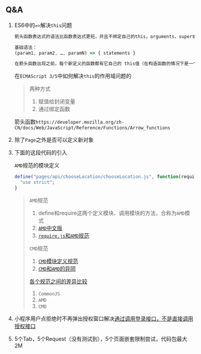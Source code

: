 ## Q&A

1. ES6中的`=>`解决`this`问题

   ```javascript
   箭头函数表达式的语法比函数表达式更短，并且不绑定自己的this，arguments，super或 new.target。这些函数表达式最适合用于非方法函数，并且它们不能用作构造函数。

   基础语法：
   (param1, param2, …, paramN) => { statements }

   在箭头函数出现之前，每个新定义的函数都有它自己的 this值（在构造函数的情况下是一个新对象，在严格模式的函数调用中为 undefined，如果该函数被称为“对象方法”则为基础对象等）。This被证明是令人厌烦的面向对象风格的编程。
   ```

   在`ECMAScript 3/5`中如何解决`this`的作用域问题的

   > 两种方式
   >
   > 1. 赋值给封闭变量
   > 2. 通过绑定函数

   箭头函数`https://developer.mozilla.org/zh-CN/docs/Web/JavaScript/Reference/Functions/Arrow_functions`

2. 除了`Page`之外是否可以定义新对象

3. 下面的这段代码的引入

   `AMD`规范的模块定义

   ```javascript
   define("pages/api/chooseLocation/chooseLocation.js", function(require, module, exports, window,document,frames,self,location,navigator,localStorage,history,Caches,screen,alert,confirm,prompt,fetch,XMLHttpRequest,WebSocket,webkit,WeixinJSCore,Reporter,print,WeixinJSBridge){ 
     "use strict";
   }
   ```

   > `AMD`规范
   >
   > 1. define和require这两个定义模块、调用模块的方法，合称为`AMD`模式
   > 2. [`AMD`中文版](https://github.com/amdjs/amdjs-api/wiki/AMD-(%E4%B8%AD%E6%96%87%E7%89%88))
   > 3. [`require.js`和`AMD`规范](http://javascript.ruanyifeng.com/tool/requirejs.html)
   >
   > `CMD`规范
   >
   > 1. [`CMD`模块定义规范](https://github.com/seajs/seajs/issues/242)
   > 2. [`CMD`和`AMD`的异同](http://veryyoung.me/blog/2015/09/17/difference-between-amd-and-cmd.html)
   >
   > [各个规范之间的差异比较](http://www.jianshu.com/p/09ffac7a3b2c)
   >
   > 1. `CommonJS`
   > 2. `AMD`
   > 3. `CMD`

4. 小程序用户点拒绝时不再弹出授权窗口解决[通过调用登录接口，不是直接调用授权接口](http://blog.csdn.net/a49220824/article/details/73662360)

5. 5个Tab，5个Request（没有测试到），5个页面嵌套限制尝试，代码包最大2M